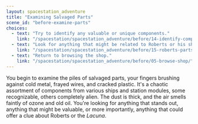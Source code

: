 ```yaml
---
layout: spacestation_adventure
title: "Examining Salvaged Parts"
scene_id: "before-examine-parts"
choices:
  - text: "Try to identify any valuable or unique components."
    link: "/spacestation/spacestation_adventure/before/14-identify-components/"
  - text: "Look for anything that might be related to Roberts or his ship."
    link: "/spacestation/spacestation_adventure/before/15-roberts-parts/"
  - text: "Return to browsing the shop."
    link: "/spacestation/spacestation_adventure/before/05-browse-shop/"
---
```


You begin to examine the piles of salvaged parts, your fingers brushing against cold metal, frayed wires, and cracked plastic. It's a chaotic assortment of components from various ships and station modules, some recognizable, others completely alien. The dust is thick, and the air smells faintly of ozone and old oil. You're looking for anything that stands out, anything that might be valuable, or more importantly, anything that could offer a clue about Roberts or the *Lacuna*.
